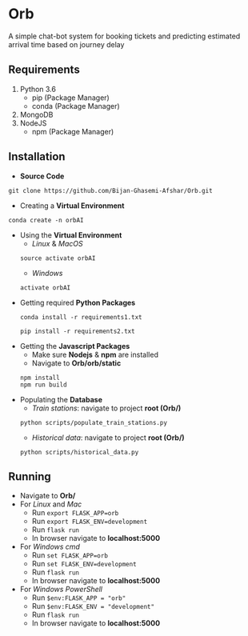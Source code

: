 # Orb
A simple chat-bot system for booking tickets and predicting estimated arrival time based on journey delay

## Requirements
1. Python 3.6
    * pip (Package Manager)
    * conda (Package Manager)
2. MongoDB
3. NodeJS
    * npm (Package Manager)


## Installation
* **Source Code**
```
git clone https://github.com/Bijan-Ghasemi-Afshar/Orb.git
```
* Creating a **Virtual Environment**
```
conda create -n orbAI
```
* Using the **Virtual Environment**
    * *Linux* & *MacOS*
    ```
    source activate orbAI
    ```
    * *Windows*
    ```
    activate orbAI
    ```
* Getting required **Python Packages**
    ```
    conda install -r requirements1.txt
    ```
    ```
    pip install -r requirements2.txt
    ```
* Getting the **Javascript Packages**
    * Make sure **Nodejs** & **npm** are installed
    * Navigate to **Orb/orb/static**
    ```
    npm install
    npm run build
    ```
* Populating the **Database**
    * *Train stations*: navigate to project **root (Orb/)**
    ```
    python scripts/populate_train_stations.py
    ```
    * *Historical data*: navigate to project **root (Orb/)**
    ```
    python scripts/historical_data.py
    ```

## Running
* Navigate to **Orb/**
* For *Linux* and *Mac*
    * Run `export FLASK_APP=orb`
    * Run `export FLASK_ENV=development`
    * Run `flask run`
    * In browser navigate to **localhost:5000**
* For *Windows cmd*
    * Run `set FLASK_APP=orb`
    * Run `set FLASK_ENV=development`
    * Run `flask run`
    * In browser navigate to **localhost:5000**
* For *Windows PowerShell*
    * Run `$env:FLASK_APP = "orb"`
    * Run `$env:FLASK_ENV = "development"`
    * Run `flask run`
    * In browser navigate to **localhost:5000**
